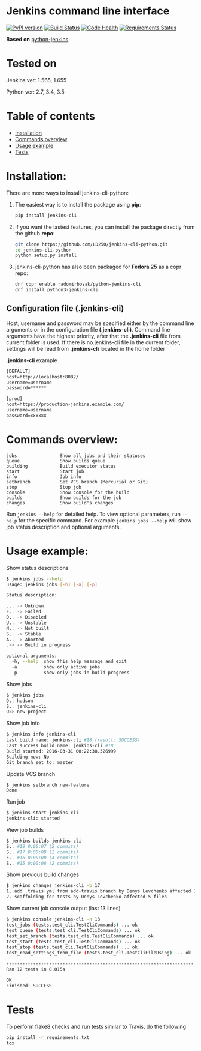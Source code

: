# Jenkins command line interface
[![PyPI version](https://badge.fury.io/py/jenkins-cli.svg)](https://badge.fury.io/py/jenkins-cli)
[![Build Status](https://travis-ci.org/LD250/jenkins-cli-python.svg?branch=master)](https://travis-ci.org/LD250/jenkins-cli-python)
[![Code Health](https://landscape.io/github/LD250/jenkins-cli-python/master/landscape.svg?style=flat)](https://landscape.io/github/LD250/jenkins-cli-python/master)
[![Requirements Status](https://requires.io/github/LD250/jenkins-cli-python/requirements.svg?branch=master)](https://requires.io/github/LD250/jenkins-cli-python/requirements/?branch=master)

**Based on**
[python-jenkins](https://github.com/openstack/python-jenkins)

# Tested on
Jenkins ver: 1.565, 1.655

Python ver: 2.7, 3.4, 3.5

# Table of contents
 * [Installation](#installation)
 * [Commands overview](#commands-overview)
 * [Usage example](#usage-example)
 * [Tests](#tests)

# Installation:
There are more ways to install jenkins-cli-python:

1. The easiest way is to install the package using **pip**:

    ```bash
    pip install jenkins-cli
    ```

2. If you want the lastest features, you can install the package directly from the github **repo**:

    ```bash
    git clone https://github.com/LD250/jenkins-cli-python.git
    cd jenkins-cli-python
    python setup.py install
    ```

3. jenkins-cli-python has also been packaged for **Fedora 25** as a copr repo:

    ```bash
    dnf copr enable radomirbosak/python-jenkins-cli
    dnf install python3-jenkins-cli
    ```

## Configuration file (.jenkins-cli)

Host, username and password may be specified either by the command line arguments or in the configuration file **(.jenkins-cli)**. Command line arguments have the highest priority, after that the **.jenkins-cli** file from current folder is used. If there is no.jenkins-cli file in the current folder, settings will be read from **.jenkins-cli** located in the home folder

**.jenkins-cli** example
```txt
[DEFAULT]
host=http://localhost:8082/
username=username
password=******

[prod]
host=https://production-jenkins.example.com/
username=username
password=xxxxxx
```

# Commands overview:
    jobs                Show all jobs and their statuses
    queue               Show builds queue
    building            Build executor status
    start               Start job
    info                Job info
    setbranch           Set VCS branch (Mercurial or Git)
    stop                Stop job
    console             Show console for the build
    builds              Show builds for the job
    changes             Show build's changes
Run `jenkins --help` for detailed help. To view optional parameters, run `--help` for the specific command. For example `jenkins jobs --help` will show job status description and optional arguments.


# Usage example:

Show status descriptions
```bash
$ jenkins jobs --help
usage: jenkins jobs [-h] [-a] [-p]

Status description:

... -> Unknown
F.. -> Failed
D.. -> Disabled
U.. -> Unstable
N.. -> Not built
S.. -> Stable
A.. -> Aborted
.>> -> Build in progress

optional arguments:
  -h, --help  show this help message and exit
  -a          show only active jobs
  -p          show only jobs in build progress
```
Show jobs
```bash
$ jenkins jobs
D.. hudson
S.. jenkins-cli
U>> new-project
```
Show job info
```bash
$ jenkins info jenkins-cli
Last build name: jenkins-cli #18 (result: SUCCESS)
Last success build name: jenkins-cli #18
Build started: 2016-03-31 00:22:38.326999
Building now: No
Git branch set to: master
```
Update VCS branch
```bash
$ jenkins setbranch new-feature
Done
```
Run job
```bash
$ jenkins start jenkins-cli
jenkins-cli: started
```
View job builds
```bash
$ jenkins builds jenkins-cli
S.. #18 0:00:07 (2 commits)
S.. #17 0:00:08 (2 commits)
F.. #16 0:00:00 (4 commits)
S.. #15 0:00:08 (2 commits)
```
Show previous build changes
```bash
$ jenkins changes jenkins-cli -b 17
1. add .travis.yml from add-travis branch by Denys Levchenko affected 1 files 
2. scaffolding for tests by Denys Levchenko affected 5 files 
```
Show current job console output (last 13 lines)
```bash
$ jenkins console jenkins-cli -n 13
test_jobs (tests.test_cli.TestCliCommands) ... ok
test_queue (tests.test_cli.TestCliCommands) ... ok
test_set_branch (tests.test_cli.TestCliCommands) ... ok
test_start (tests.test_cli.TestCliCommands) ... ok
test_stop (tests.test_cli.TestCliCommands) ... ok
test_read_settings_from_file (tests.test_cli.TestCliFileUsing) ... ok

----------------------------------------------------------------------
Ran 12 tests in 0.015s

OK
Finished: SUCCESS
```

# Tests

To perform flake8 checks and run tests similar to Travis, do the following

```bash
pip install -r requirements.txt
tox 
```
